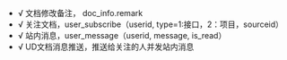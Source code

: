 - √ 文档修改备注， doc_info.remark 
- √ 关注文档，user_subscribe（userid, type=1:接口，2：项目，sourceid）
- √ 站内消息，user_message（userid, message, is_read）
- √ UD文档消息推送，推送给关注的人并发站内消息